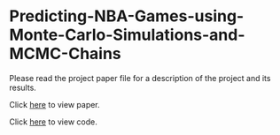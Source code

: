 # Predicting-NBA-Games-using-Monte-Carlo-Simulations-and-MCMC-Chains
Please read the project paper file for a description of the project and its results.  

Click [here](https://github.com/twarnemiagh/Predicting-NBA-Games-using-Monte-Carlo-Simulations-and-MCMC-Chains/blob/main/DUCHEMIN_MEADE_MATH341_FINAL_PROJECT_USCLAP.pdf) to view paper.    

Click [here]() to view code.
